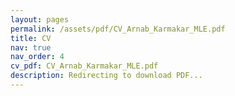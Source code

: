 ```yaml
---
layout: pages
permalink: /assets/pdf/CV_Arnab_Karmakar_MLE.pdf
title: CV
nav: true
nav_order: 4
cv_pdf: CV_Arnab_Karmakar_MLE.pdf
description: Redirecting to download PDF...
---
```

